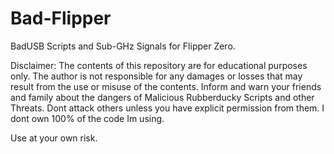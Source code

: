 # Bad-Flipper
BadUSB Scripts and Sub-GHz Signals for Flipper Zero.


Disclaimer:
The contents of this repository are for educational purposes only.
The author is not responsible for any damages or losses that may result from the use or misuse of the contents.
Inform and warn your friends and family about the dangers of Malicious Rubberducky Scripts and other Threats.
Dont attack others unless you have explicit permission from them.
I dont own 100% of the code Im using.

Use at your own risk.